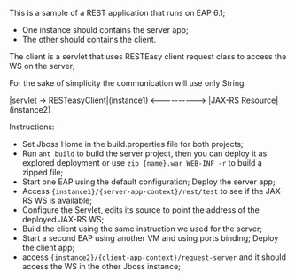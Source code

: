 This is a sample of a REST application that runs on EAP 6.1;

* One instance should contains the server app;
* The other should contains the client.


The client is a servlet that uses RESTEasy client request class to access the WS on the server;

For the sake of simplicity the communication will use only String.

|servlet -> RESTeasyClient|(instance1)   <---------->   |JAX-RS Resource| (instance2)

Instructions:

* Set Jboss Home in the build.properties file for both projects;
* Run `ant build` to build the server project, then you can deploy it as explored deployment or use `zip {name}.war WEB-INF -r` to build a zipped file;
* Start one EAP using the default configuration; Deploy the server app;
* Access `{instance1}/{server-app-context}/rest/test` to see if the JAX-RS WS is available;
* Configure the Servlet, edits its source to point the address of the deployed JAX-RS WS;
* Build the client using the same instruction we used for the server;
* Start a second EAP using another VM and using ports binding; Deploy the client app;
* access `{instance2}/{client-app-context}/request-server` and it should access the WS in the other Jboss instance;


